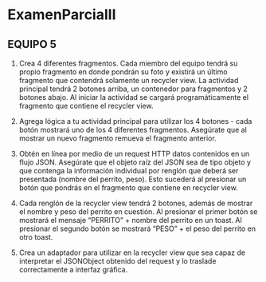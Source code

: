 # ExamenParcialII

## EQUIPO 5

1. Crea 4 diferentes fragmentos. Cada miembro del equipo tendrá su propio fragmento en donde pondrán su foto y existirá un último fragmento que contendrá solamente un recycler view. La actividad principal tendrá 2 botones arriba, un contenedor para fragmentos y 2 botones abajo. Al iniciar la actividad se cargará programáticamente el fragmento que contiene el recycler view.

2. Agrega lógica a tu actividad principal para utilizar los 4 botones - cada botón mostrará uno de los 4 diferentes fragmentos. Asegúrate que al mostrar un nuevo fragmento remueva el fragmento anterior.

3. Obtén en línea por medio de un request HTTP datos contenidos en un flujo JSON. Asegúrate que el objeto raíz del JSON sea de tipo objeto y que contenga la información individual por renglón que deberá ser presentada (nombre del perrito, peso). Esto sucederá al presionar un botón que pondrás en el fragmento que contiene en recycler view.

4. Cada renglón de la recycler view tendrá 2 botones, además de mostrar el nombre y peso del perrito en cuestión. Al presionar el primer botón se mostrará el mensaje “PERRITO” + nombre del perrito en un toast. Al presionar el segundo botón se mostrará “PESO” + el peso del perrito en otro toast.

5. Crea un adaptador para utilizar en la recycler view que sea capaz de interpretar el JSONObject obtenido del request y lo traslade correctamente a interfaz gráfica.
